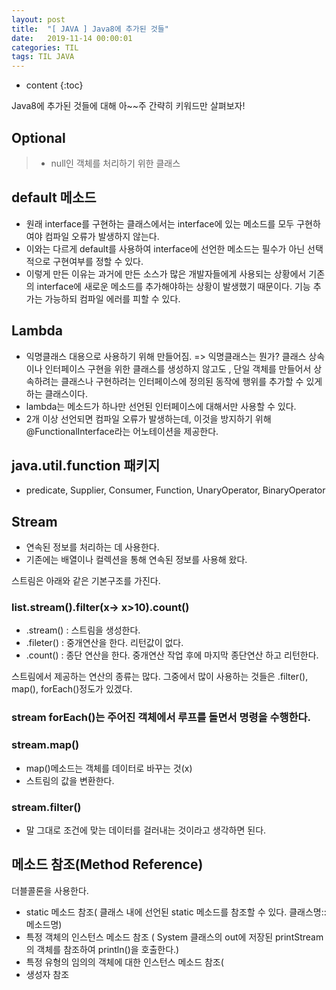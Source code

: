 ```yaml
---
layout: post
title:  "[ JAVA ] Java8에 추가된 것들"
date:   2019-11-14 00:00:01
categories: TIL
tags: TIL JAVA
---
```


* content
{:toc}

Java8에 추가된 것들에 대해 아~~주 간략히 키워드만 살펴보자!

## Optional
>- null인 객체를 처리하기 위한 클래스

## default 메소드
- 원래 interface를 구현하는 클래스에서는 interface에 있는 메소드를 모두 구현하여야 컴파일 오류가 발생하지 않는다.  
- 이와는 다르게 default를 사용하여 interface에 선언한 메소드는 필수가 아닌 선택적으로 구현여부를 정할 수 있다. 
- 이렇게 만든 이유는 과거에 만든 소스가 많은 개발자들에게 사용되는 상황에서 기존의 interface에 새로운 메소드를 추가해야하는 상황이
발생했기 때문이다. 기능 추가는 가능하되 컴파일 에러를 피할 수 있다. 

## Lambda
- 익명클래스 대용으로 사용하기 위해 만들어짐. 
=> 익명클래스는 뭔가? 클래스 상속이나 인터페이스 구현을 위한 클래스를 생성하지 않고도 , 단일 객체를 만들어서 상속하려는 클래스나 구현하려는 인터페이스에 정의된 동작에 행위를 추가할 수 있게 하는 클래스이다. 
- lambda는 메소드가 하나만 선언된 인터페이스에 대해서만 사용할 수 있다.
- 2개 이상 선언되면 컴파일 오류가 발생하는데, 이것을 방지하기 위해 @FunctionalInterface라는 어노테이션을 제공한다. 

## java.util.function 패키지
- predicate, Supplier, Consumer, Function, UnaryOperator, BinaryOperator


## Stream
- 연속된 정보를 처리하는 데 사용한다. 
- 기존에는 배열이나 컬렉션을 통해 연속된 정보를 사용해 왔다. 

스트림은 아래와 같은 기본구조를 가진다. 

### list.stream().filter(x-> x>10).count()

- .stream()  : 스트림을 생성한다. 
- .fileter() : 중개연산을 한다. 리턴값이 없다. 
- .count() : 종단 연산을 한다. 중개연산 작업 후에 마지막 종단연산 하고 리턴한다. 


스트림에서 제공하는 연산의 종류는 많다. 그중에서 많이 사용하는 것들은
.filter(), map(), forEach()정도가 있겠다.

### stream forEach()는 주어진 객체에서 루프를 돌면서 명령을 수행한다. 

### stream.map()
- map()메소드는 객체를 데이터로 바꾸는 것(x)
- 스트림의 값을 변환한다. 

### stream.filter()
- 말 그대로 조건에 맞는 데이터를 걸러내는 것이라고 생각하면 된다. 

## 메소드 참조(Method Reference)
더블콜론을 사용한다.
- static 메소드 참조( 클래스 내에 선언된 static 메소드를 참조할 수 있다. 클래스명::메소드명)
- 특정 객체의 인스턴스 메소드 참조 ( System 클래스의 out에 저장된 printStream의 객체를 참조하여 println()을 호출한다.)
- 특정 유형의 임의의 객체에 대한 인스턴스 메소드 참조(
- 생성자 참조 

